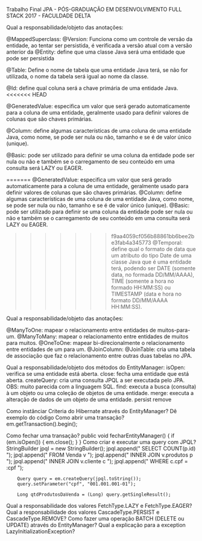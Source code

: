 Trabalho Final JPA - PÓS-GRADUAÇÃO EM DESENVOLVIMENTO FULL STACK 2017 - FACULDADE DELTA

Qual a responsabilidade/objeto das anotações:

@MappedSuperclass: 
@Version: Funciona como um controle de versão da entidade, ao tentar ser persistida, é verificada a versão atual com a versão anterior da
@Entity: define que uma classe Java será uma entidade que pode ser persistida

@Table: Define o nome de tabela que uma entidade Java terá, se não for utilizada, o nome da tabela será igual ao nome da classe.

@Id: define qual coluna será a chave primária de uma entidade Java.
<<<<<<< HEAD

@GeneratedValue: especifica um  valor que será gerado automaticamente para a coluna de uma entidade, geralmente usado para definir valores de colunas que são chaves primárias.

@Column: define algumas características de uma coluna de uma entidade Java, como nome, se pode ser nula ou não, tamanho e se é de valor único (unique).

@Basic: pode ser utilizado para definir se uma coluna da entidade pode ser nula ou não e também se o carregamento de seu conteúdo em uma consulta será LAZY ou EAGER.

=======
@GeneratedValue: especifica um  valor que será gerado automaticamente para a coluna de uma entidade, geralmente usado para definir valores de colunas que são chaves primárias.
@Column: define algumas características de uma coluna de uma entidade Java, como nome, se pode ser nula ou não, tamanho e se é de valor único (unique).
@Basic: pode ser utilizado para definir se uma coluna da entidade pode ser nula ou não e também se o carregamento de seu conteúdo em uma consulta será LAZY ou EAGER.
>>>>>>> f9aa4059cf056b88861bb6bee2be3fab4a345773
@Temporal: define qual o formato de data que um atributo do tipo Date de uma classe Java que é uma entidade terá, 
           podendo ser DATE (somente data, no formada DD/MM/AAAA), TIME (somente a hora no formado HH:MM:SS) ou TIMESTAMP (data e hora no formato DD/MM/AAAA HH:MM:SS).
		   
Qual a responsabilidade/objeto das anotações:

@ManyToOne: mapear o relacionamento entre entidades de muitos-para-um.
@ManyToMany: mapear o relacionamento entre entidades de muitos para muitos.
@OneToOne: mapear bi-direcionalmente o relacionamento entre entidades de um para um.
@JoinColumn: 
@JoinTable: cria uma tabela de associação que faz o relacionamento entre outras duas tabelas no JPA.

Qual a responsabilidade/objeto dos métodos do EntityManager:
isOpen: verifica se uma entidade está aberta.
close: fecha uma entidade que está aberta.
createQuery: cria uma consulta JPQL a ser executada pelo JPA. OBS: muito parecida com a linguagem SQL.
find: executa a busca (consulta) à um objeto ou uma coleção de objetos de uma entidade.
merge: executa a alteração de dados de um objeto de uma entidade.
persist
remove
	   
Como instânciar Criteria do Hibernate através do EntityManager?
Dê exemplo do código
Como abrir uma transação?
	em.getTransaction().begin();
	
Como fechar uma transação?
	public void fecharEntityManager() {
		if (em.isOpen()) {
			em.close();
		}
	}
Como criar e executar uma query com JPQL?
		StringBuilder jpql = new StringBuilder();
		jpql.append(" SELECT COUNT(p.id) ");
		jpql.append("   FROM Venda v ");
		jpql.append("  INNER JOIN v.produtos p ");
		jpql.append("  INNER JOIN v.cliente c ");
		jpql.append("  WHERE c.cpf = :cpf ");
		
		Query query = em.createQuery(jpql.toString());
		query.setParameter("cpf", "001.001.001-01");

		Long qtdProdutosDaVenda = (Long) query.getSingleResult();
		
Qual a responsabilidade dos valores FetchType.LAZY e FetchType.EAGER?
Qual a responsabilidade dos valores CascadeType.PERSIST e CascadeType.REMOVE?
Como fazer uma operação BATCH (DELETE ou UPDATE) através do EntityManager?
Qual a explicação para a exception LazyInitializationException?
